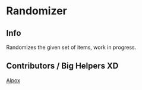 # Randomizer
<!--
## Live site
[Live Site Here](https://uniquelyelite.github.io/)
-->

## Info

Randomizes the given set of items, work in progress.

## Contributors / Big Helpers XD

[Alpox](https://github.com/alpox)